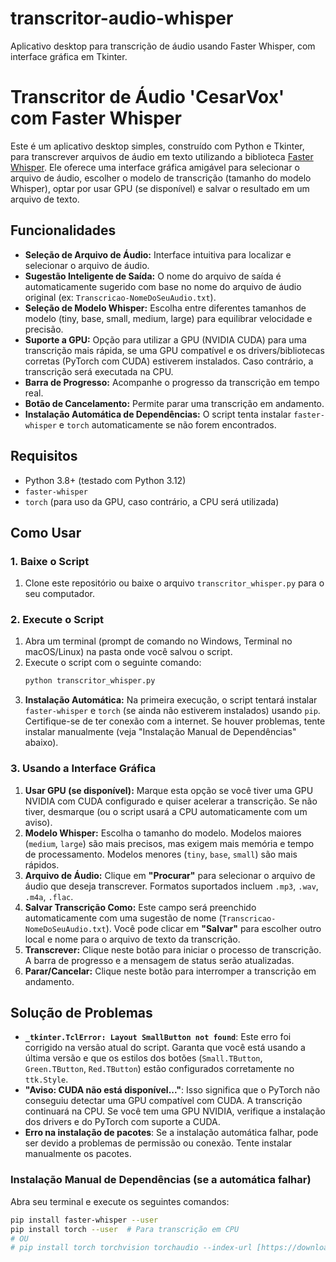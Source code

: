 # transcritor-audio-whisper
Aplicativo desktop para transcrição de áudio usando Faster Whisper, com interface gráfica em Tkinter.

# Transcritor de Áudio 'CesarVox' com Faster Whisper

Este é um aplicativo desktop simples, construído com Python e Tkinter, para transcrever arquivos de áudio em texto utilizando a biblioteca [Faster Whisper](https://github.com/guillaumekln/faster-whisper). Ele oferece uma interface gráfica amigável para selecionar o arquivo de áudio, escolher o modelo de transcrição (tamanho do modelo Whisper), optar por usar GPU (se disponível) e salvar o resultado em um arquivo de texto.

## Funcionalidades

* **Seleção de Arquivo de Áudio:** Interface intuitiva para localizar e selecionar o arquivo de áudio.
* **Sugestão Inteligente de Saída:** O nome do arquivo de saída é automaticamente sugerido com base no nome do arquivo de áudio original (ex: `Transcricao-NomeDoSeuAudio.txt`).
* **Seleção de Modelo Whisper:** Escolha entre diferentes tamanhos de modelo (tiny, base, small, medium, large) para equilibrar velocidade e precisão.
* **Suporte a GPU:** Opção para utilizar a GPU (NVIDIA CUDA) para uma transcrição mais rápida, se uma GPU compatível e os drivers/bibliotecas corretas (PyTorch com CUDA) estiverem instalados. Caso contrário, a transcrição será executada na CPU.
* **Barra de Progresso:** Acompanhe o progresso da transcrição em tempo real.
* **Botão de Cancelamento:** Permite parar uma transcrição em andamento.
* **Instalação Automática de Dependências:** O script tenta instalar `faster-whisper` e `torch` automaticamente se não forem encontrados.

## Requisitos

* Python 3.8+ (testado com Python 3.12)
* `faster-whisper`
* `torch` (para uso da GPU, caso contrário, a CPU será utilizada)

## Como Usar

### 1. Baixe o Script

1.  Clone este repositório ou baixe o arquivo `transcritor_whisper.py` para o seu computador.

### 2. Execute o Script

1.  Abra um terminal (prompt de comando no Windows, Terminal no macOS/Linux) na pasta onde você salvou o script.
2.  Execute o script com o seguinte comando:
    ```bash
    python transcritor_whisper.py
    ```
3.  **Instalação Automática:** Na primeira execução, o script tentará instalar `faster-whisper` e `torch` (se ainda não estiverem instalados) usando `pip`. Certifique-se de ter conexão com a internet. Se houver problemas, tente instalar manualmente (veja "Instalação Manual de Dependências" abaixo).

### 3. Usando a Interface Gráfica

1.  **Usar GPU (se disponível):** Marque esta opção se você tiver uma GPU NVIDIA com CUDA configurado e quiser acelerar a transcrição. Se não tiver, desmarque (ou o script usará a CPU automaticamente com um aviso).
2.  **Modelo Whisper:** Escolha o tamanho do modelo. Modelos maiores (`medium`, `large`) são mais precisos, mas exigem mais memória e tempo de processamento. Modelos menores (`tiny`, `base`, `small`) são mais rápidos.
3.  **Arquivo de Áudio:** Clique em **"Procurar"** para selecionar o arquivo de áudio que deseja transcrever. Formatos suportados incluem `.mp3`, `.wav`, `.m4a`, `.flac`.
4.  **Salvar Transcrição Como:** Este campo será preenchido automaticamente com uma sugestão de nome (`Transcricao-NomeDoSeuAudio.txt`). Você pode clicar em **"Salvar"** para escolher outro local e nome para o arquivo de texto da transcrição.
5.  **Transcrever:** Clique neste botão para iniciar o processo de transcrição. A barra de progresso e a mensagem de status serão atualizadas.
6.  **Parar/Cancelar:** Clique neste botão para interromper a transcrição em andamento.

## Solução de Problemas

* **`_tkinter.TclError: Layout SmallButton not found`**: Este erro foi corrigido na versão atual do script. Garanta que você está usando a última versão e que os estilos dos botões (`Small.TButton`, `Green.TButton`, `Red.TButton`) estão configurados corretamente no `ttk.Style`.
* **"Aviso: CUDA não está disponível..."**: Isso significa que o PyTorch não conseguiu detectar uma GPU compatível com CUDA. A transcrição continuará na CPU. Se você tem uma GPU NVIDIA, verifique a instalação dos drivers e do PyTorch com suporte a CUDA.
* **Erro na instalação de pacotes**: Se a instalação automática falhar, pode ser devido a problemas de permissão ou conexão. Tente instalar manualmente os pacotes.

### Instalação Manual de Dependências (se a automática falhar)

Abra seu terminal e execute os seguintes comandos:

```bash
pip install faster-whisper --user
pip install torch --user  # Para transcrição em CPU
# OU
# pip install torch torchvision torchaudio --index-url [https://download.pytorch.org/whl/cu118](https://download.pytorch.org/whl/cu118) --user # Exemplo para CUDA 11.8. Adapte para sua versão CUDA.
